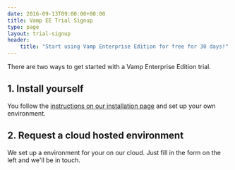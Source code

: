 ```yaml
---
date: 2016-09-13T09:00:00+00:00
title: Vamp EE Trial Signup
type: page
layout: trial-signup
header:
    title: "Start using Vamp Enterprise Edition for free for 30 days!"
---
```

There are two ways to get started with a Vamp Enterprise Edition trial.

## 1. Install yourself

You follow the [instructions on our installation page](/documentation/installation/) and set up your own environment.

## 2. Request a cloud hosted environment

We set up a environment for your on our cloud. Just fill in the form on the left and we'll be in touch.
